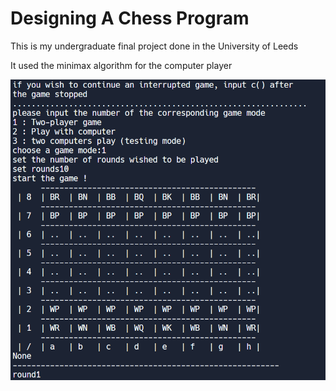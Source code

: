 # Designing A Chess Program
This is my undergraduate final project done in the University of Leeds

It used the minimax algorithm for the computer player

![Chess-play image](https://github.com/Honghao-Zheng/chess-engine/blob/main/chess%20raw.png)
